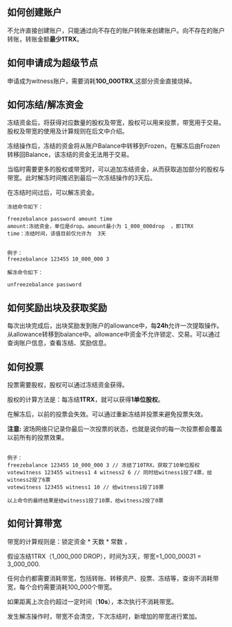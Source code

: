 ## 如何创建账户

不允许直接创建账户，只能通过向不存在的账户转账来创建账户。向不存在的账户转账，转账金额**最少1TRX**。
 
## 如何申请成为超级节点
申请成为witness账户，需要消耗**100_000TRX**,这部分资金直接烧掉。

## 如何冻结/解冻资金
冻结资金后，将获得对应数量的股权及带宽，股权可以用来投票，带宽用于交易。股权及带宽的使用及计算规则在后文中介绍。

冻结操作后，冻结的资金将从账户Balance中转移到Frozen，在解冻后由Frozen转移回Balance，该冻结的资金无法用于交易。

当临时需要更多的股权或带宽时，可以追加冻结资金，从而获取追加部分的股权与带宽。此时解冻时间推迟到最后一次冻结操作的3天后。

在冻结时间过后，可以解冻资金。

 
```
冻结命令如下：

freezebalance password amount time
amount:冻结资金，单位是drop。amount最小为 1_000_000drop  ，即1TRX
time：冻结时间，该值目前仅允许为  3天


例子：
freezebalance 123455 10_000_000 3

解冻命令如下：

unfreezebalance password
```


## 如何奖励出块及获取奖励
每次出块完成后，出块奖励发到账户的allowance中，每**24h**允许一次提取操作。从allowance转移到balance中。allowance中资金不允许锁定、交易。可以通过查询账户信息，查看冻结、奖励信息。

## 如何投票
投票需要股权，股权可以通过冻结资金获得。

股权的计算方法是：每冻结**1TRX**，就可以获得**1单位股权**。

在解冻后，以前的投票会失效。可以通过重新冻结并投票来避免投票失效。

**注意:** 波场网络只记录你最后一次投票的状态，也就是说你的每一次投票都会覆盖以前所有的投票效果。

```

例子：
freezebalance 123455 10_000_000 3 // 冻结了10TRX，获取了10单位股权
votewitness 123455 witness1 4 witness2 6 // 同时给witness1投了4票，给witness2投了6票
votewitness 123455 witness1 10 // 给witness1投了10票

以上命令的最终结果是给witness1投了10票，给witness2投了0票
```

## 如何计算带宽

带宽的计算规则是：锁定资金 * 天数 * 常数 ，

假设冻结1TRX（1_000_000 DROP），时间为3天，带宽=1_000_000*3*1 = 3_000_000.

任何合约都需要消耗带宽，包括转账、转移资产、投票、冻结等，查询不消耗带宽，每个合约需要消耗100_000个带宽。

如果距离上次合约超过一定时间（**10s**），本次执行不消耗带宽。

发生解冻操作时，带宽不会清空，下次冻结时，新增加的带宽进行累加。

